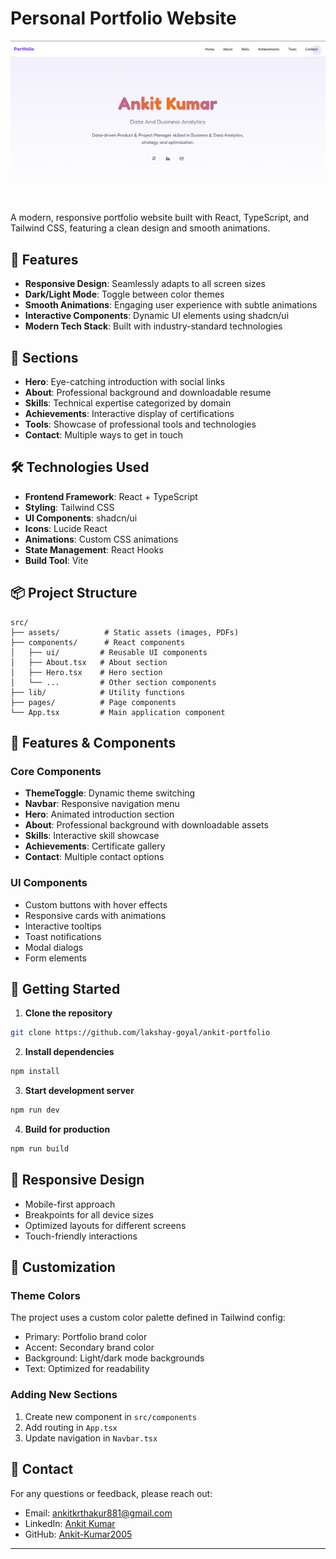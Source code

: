 # Personal Portfolio Website

![Portfolio Preview](./src/assets/projects/1_Portfolio.png)

A modern, responsive portfolio website built with React, TypeScript, and Tailwind CSS, featuring a clean design and smooth animations.

## 🌟 Features

- **Responsive Design**: Seamlessly adapts to all screen sizes
- **Dark/Light Mode**: Toggle between color themes
- **Smooth Animations**: Engaging user experience with subtle animations
- **Interactive Components**: Dynamic UI elements using shadcn/ui
- **Modern Tech Stack**: Built with industry-standard technologies

## 🚀 Sections

- **Hero**: Eye-catching introduction with social links
- **About**: Professional background and downloadable resume
- **Skills**: Technical expertise categorized by domain
- **Achievements**: Interactive display of certifications
- **Tools**: Showcase of professional tools and technologies
- **Contact**: Multiple ways to get in touch

## 🛠️ Technologies Used

- **Frontend Framework**: React + TypeScript
- **Styling**: Tailwind CSS
- **UI Components**: shadcn/ui
- **Icons**: Lucide React
- **Animations**: Custom CSS animations
- **State Management**: React Hooks
- **Build Tool**: Vite

## 📦 Project Structure

```
src/
├── assets/          # Static assets (images, PDFs)
├── components/      # React components
│   ├── ui/         # Reusable UI components
│   ├── About.tsx   # About section
│   ├── Hero.tsx    # Hero section
│   └── ...         # Other section components
├── lib/            # Utility functions
├── pages/          # Page components
└── App.tsx         # Main application component
```

## 🎨 Features & Components

### Core Components
- **ThemeToggle**: Dynamic theme switching
- **Navbar**: Responsive navigation menu
- **Hero**: Animated introduction section
- **About**: Professional background with downloadable assets
- **Skills**: Interactive skill showcase
- **Achievements**: Certificate gallery
- **Contact**: Multiple contact options

### UI Components
- Custom buttons with hover effects
- Responsive cards with animations
- Interactive tooltips
- Toast notifications
- Modal dialogs
- Form elements

## 🚀 Getting Started

1. **Clone the repository**
```bash
git clone https://github.com/lakshay-goyal/ankit-portfolio
```

2. **Install dependencies**
```bash
npm install
```

3. **Start development server**
```bash
npm run dev
```

4. **Build for production**
```bash
npm run build
```

## 📱 Responsive Design

- Mobile-first approach
- Breakpoints for all device sizes
- Optimized layouts for different screens
- Touch-friendly interactions

## 🎨 Customization

### Theme Colors
The project uses a custom color palette defined in Tailwind config:
- Primary: Portfolio brand color
- Accent: Secondary brand color
- Background: Light/dark mode backgrounds
- Text: Optimized for readability

### Adding New Sections
1. Create new component in `src/components`
2. Add routing in `App.tsx`
3. Update navigation in `Navbar.tsx`

## 📧 Contact

For any questions or feedback, please reach out:
- Email: [ankitkrthakur881@gmail.com](mailto:ankitkrthakur881@gmail.com)
- LinkedIn: [Ankit Kumar](https://www.linkedin.com/in/ankit-kumar-293946319/)
- GitHub: [Ankit-Kumar2005](https://github.com/Ankit-Kumar2005)

---